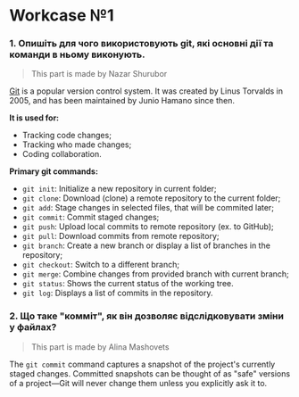 # Workcase №1

### 1. Опишіть для чого використовують git, які основні дії та команди в ньому виконують.

> This part is made by Nazar Shurubor

[Git](https://git-scm.com/) is a popular version control system. It was created by Linus Torvalds in 2005, and has been maintained by Junio Hamano since then.

**It is used for:**
- Tracking code changes;
- Tracking who made changes;
- Coding collaboration.

**Primary git commands:**
- `git init`: Initialize a new repository in current folder;
- `git clone`: Download (clone) a remote repository to the current folder;
- `git add`: Stage changes in selected files, that will be commited later;
- `git commit`: Commit staged changes;
- `git push`: Upload local commits to remote repository (ex. to GitHub);
- `git pull`: Download commits from remote repository;
- `git branch`: Create a new branch or display a list of branches in the repository;
- `git checkout`: Switch to a different branch;
- `git merge`: Combine changes from provided branch with current branch;
- `git status`: Shows the current status of the working tree.
- `git log`: Displays a list of commits in the repository.

### 2. Що таке "комміт", як він дозволяє відслідковувати зміни у файлах?

> This part is made by Alina Mashovets

The `git commit` command captures a snapshot of the project's currently staged changes. Committed snapshots can be thought of as "safe" versions of a project—Git will never change them unless you explicitly ask it to.
